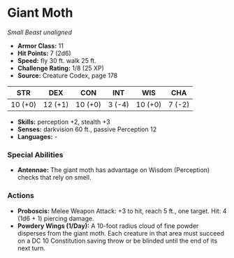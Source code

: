 # Giant Moth

*Small* *Beast* *unaligned*

- **Armor Class:** 11
- **Hit Points:** 7 (2d6)
- **Speed:** fly 30 ft. walk 25 ft.
- **Challenge Rating:** 1/8 (25 XP)
- **Source:** Creature Codex, page 178

| STR | DEX | CON | INT | WIS | CHA |
| --- | --- | --- | --- | --- | --- |
| 10 (+0) | 12 (+1) | 10 (+0) | 3 (-4) | 10 (+0) | 7 (-2) |

- **Skills:** perception +2, stealth +3
- **Senses:** darkvision 60 ft., passive Perception 12
- **Languages:** -

### Special Abilities

- **Antennae:** The giant moth has advantage on Wisdom (Perception) checks that rely on smell.

### Actions

- **Proboscis:** Melee Weapon Attack: +3 to hit, reach 5 ft., one target. Hit: 4 (1d6 + 1) piercing damage.
- **Powdery Wings (1/Day):** A 10-foot radius cloud of fine powder disperses from the giant moth. Each creature in that area must succeed on a DC 10 Constitution saving throw or be blinded until the end of its next turn.


